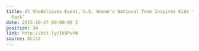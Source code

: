 ```yaml
---
title: At SheBelieves Event, U.S. Women’s National Team Inspires Kids to ‘Find Your
  Park’
date: 2015-10-27 00:00:00 Z
position: 34
link: http://bit.ly/1k9PvYW
source: DCist
---
```



